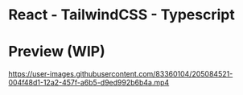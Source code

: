 # React - TailwindCSS - Typescript

# Preview (WIP)
https://user-images.githubusercontent.com/83360104/205084521-004f48d1-12a2-457f-a6b5-d9ed992b6b4a.mp4

